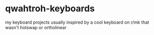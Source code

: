 # qwahtroh-keyboards
my keyboard projects
usually inspired by a cool keyboard on r/mk that wasn't hotswap or ortholinear
